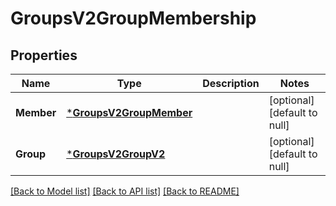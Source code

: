 # GroupsV2GroupMembership

## Properties
Name | Type | Description | Notes
------------ | ------------- | ------------- | -------------
**Member** | [***GroupsV2GroupMember**](GroupsV2.GroupMember.md) |  | [optional] [default to null]
**Group** | [***GroupsV2GroupV2**](GroupsV2.GroupV2.md) |  | [optional] [default to null]

[[Back to Model list]](../README.md#documentation-for-models) [[Back to API list]](../README.md#documentation-for-api-endpoints) [[Back to README]](../README.md)


